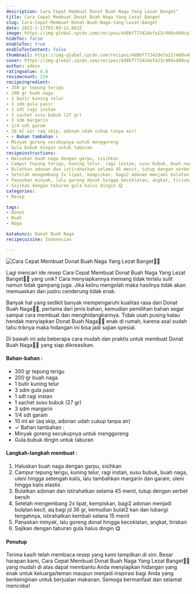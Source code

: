 ```yaml
---
description: Cara Cepat Membuat Donat Buah Naga Yang Lezat Banget"
title: Cara Cepat Membuat Donat Buah Naga Yang Lezat Banget
slug: Cara-Cepat-Membuat-Donat-Buah-Naga-Yang-Lezat-Banget
date: 2022-1-11T03:09:12.063Z
image: https://img-global.cpcdn.com/recipes/4d8bf77342defa23/400x400cq70/photo.jpg
hideToc: false
enableToc: true
enableTocContent: false
thumbnail: https://img-global.cpcdn.com/recipes/4d8bf77342defa23/400x400cq70/photo.jpg
cover: https://img-global.cpcdn.com/recipes/4d8bf77342defa23/400x400cq70/photo.jpg
author: admin
ratingvalue: 4.8
reviewcount: 124
recipeingredient:
- 350 gr tepung terigu
- 200 gr buah naga
- 1 butir kuning telur
- 3 sdm gula pasir
- 1 sdt ragi instan
- 1 sachet susu bubuk (27 gr)
- 3 sdm margarin
- 1/4 sdt garam
- 10 ml air (aq skip, adonan udah cukup tanpa air)
- ✓ Bahan tambahan :
- Minyak goreng secukupnya untuk menggoreng
- Gula bubuk dingin untuk taburan
recipeinstructions:
- Haluskan buah naga dengan garpu, sisihkan
- Campur tepung terigu, kuning telur, ragi instan, susu bubuk, buah naga, uleni hingga setengah kalis, lalu tambahkan margarin dan garam, uleni hingga kalis elastis
- Bulatkan adonan dan istirahatkan selama 45 menit, tutup dengan serbet bersih
- Setelah mengembang 2x lipat, kempiskan, bagi2 adonan menjadi bulatan kecil, aq bagi jd 36 gr, kemudian bulat2 kan dan lubangi tengahnya, istirahatkan kembali selana 15 menit
- Panaskan minyak, lalu goreng donat hingga kecoklatan, angkat, tiriskan
- Sajikan dengan taburan gula halus dingin 😋
categories:
- Resep

tags:
- Donat
- Buah
- Naga

katakunci: Donat Buah Naga
recipecuisine: Indonesian

---
```


![Cara Cepat Membuat Donat Buah Naga Yang Lezat Banget👩‍🍳](https://img-global.cpcdn.com/recipes/4d8bf77342defa23/400x400cq70/photo.jpg)

Lagi mencari ide resep Cara Cepat Membuat Donat Buah Naga Yang Lezat Banget👩‍🍳 yang unik? Cara menyiapkannya memang tidak terlalu sulit namun tidak gampang juga. Jika keliru mengolah maka hasilnya tidak akan memuaskan dan justru cenderung tidak enak.

Banyak hal yang sedikit banyak mempengaruhi kualitas rasa dari Donat Buah Naga👩‍🍳, pertama dari jenis bahan, kemudian pemilihan bahan segar sampai cara membuat dan menghidangkannya. Tidak usah pusing kalau hendak menyiapkan Donat Buah Naga👩‍🍳 enak di rumah, karena asal sudah tahu triknya maka hidangan ini bisa jadi sajian spesial.

Di bawah ini ada beberapa cara mudah dan praktis untuk membuat Donat Buah Naga👩‍🍳 yang siap dikreasikan.

<!--inarticleads1-->

#### Bahan-bahan :

- 350 gr tepung terigu
- 200 gr buah naga
- 1 butir kuning telur
- 3 sdm gula pasir
- 1 sdt ragi instan
- 1 sachet susu bubuk (27 gr)
- 3 sdm margarin
- 1/4 sdt garam
- 10 ml air (aq skip, adonan udah cukup tanpa air)
- ✓ Bahan tambahan :
- Minyak goreng secukupnya untuk menggoreng
- Gula bubuk dingin untuk taburan

<!--inarticleads2-->

#### Langkah-langkah membuat :

1. Haluskan buah naga dengan garpu, sisihkan
1. Campur tepung terigu, kuning telur, ragi instan, susu bubuk, buah naga, uleni hingga setengah kalis, lalu tambahkan margarin dan garam, uleni hingga kalis elastis
1. Bulatkan adonan dan istirahatkan selama 45 menit, tutup dengan serbet bersih
1. Setelah mengembang 2x lipat, kempiskan, bagi2 adonan menjadi bulatan kecil, aq bagi jd 36 gr, kemudian bulat2 kan dan lubangi tengahnya, istirahatkan kembali selana 15 menit
1. Panaskan minyak, lalu goreng donat hingga kecoklatan, angkat, tiriskan
1. Sajikan dengan taburan gula halus dingin 😋

#### Penutup

Terima kasih telah membaca resep yang kami tampilkan di sini. Besar harapan kami, Cara Cepat Membuat Donat Buah Naga Yang Lezat Banget👩‍🍳 yang mudah di atas dapat membantu Anda menyiapkan hidangan yang enak untuk keluarga/teman maupun menjadi inspirasi bagi Anda yang berkeinginan untuk berjualan makanan. Semoga bermanfaat dan selamat mencoba!
